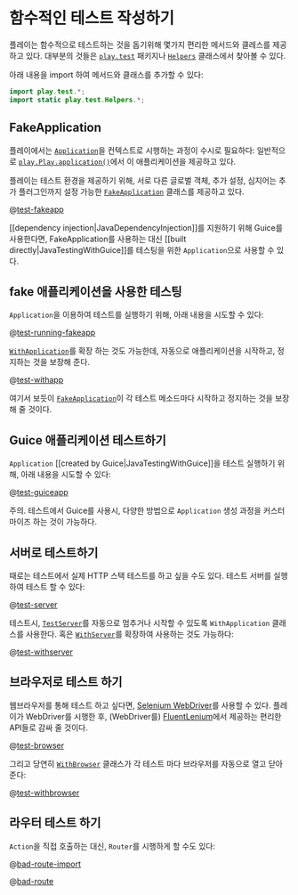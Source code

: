 <!--- Copyright (C) 2009-2015 Typesafe Inc. <http://www.typesafe.com> -->
# 함수적인 테스트 작성하기

플레이는 함수적으로 테스트하는 것을 돕기위해 몇가지 편리한 메서드와 클레스를 제공하고 있다. 대부분의 것들은 [`play.test`](api/java/play/test/package-summary.html) 패키지나 [`Helpers`](api/java/play/test/Helpers.html) 클래스에서 찾아볼 수 있다.

아래 내용을 import 하여 메서드와 클래스를 추가할 수 있다:

```java
import play.test.*;
import static play.test.Helpers.*;
```

## FakeApplication

플레이에서는 [`Application`](api/java/play/Application.html)을 컨텍스트로 시행하는 과정이 수시로 필요하다: 일반적으로 [`play.Play.application()`](api/java/play/Play.html)에서 이 애플리케이션을 제공하고 있다.

플레이는 테스트 환경을 제공하기 위해, 서로 다른 글로벌 객체, 추가 설정, 심지어는 추가 플러그인까지 설정 가능한 [`FakeApplication`](api/java/play/test/FakeApplication.html) 클래스를 제공하고 있다.

@[test-fakeapp](code/javaguide/tests/FakeApplicationTest.java)

[[dependency injection|JavaDependencyInjection]]를 지원하기 위해 Guice를 사용한다면, FakeApplication를 사용하는 대신 [[built directly|JavaTestingWithGuice]]를 테스팅을 위한 `Application`으로 사용할 수 있다.

## fake 애플리케이션을 사용한 테스팅

`Application`을 이용하여 테스트를 실행하기 위해, 아래 내용을 시도할 수 있다:

@[test-running-fakeapp](code/javaguide/tests/FakeApplicationTest.java)

[`WithApplication`](api/java/play/test/WithApplication.html)를 확장 하는 것도 가능한데, 자동으로 애플리케이션을 시작하고, 정지하는 것을 보장해 준다.

@[test-withapp](code/javaguide/tests/FunctionalTest.java)

여기서 보듯이 [`FakeApplication`](api/java/play/test/FakeApplication.html)이 각 테스트 메소드마다 시작하고 정지하는 것을 보장해 줄 것이다.

## Guice 애플리케이션 테스트하기

`Application` [[created by Guice|JavaTestingWithGuice]]을 테스트 실행하기 위해, 아래 내용을 시도할 수 있다:

@[test-guiceapp](code/tests/guice/JavaGuiceApplicationBuilderTest.java)

주의. 테스트에서 Guice를 사용시, 다양한 방법으로 `Application` 생성 과정을 커스터마이즈 하는 것이 가능하다.

## 서버로 테스트하기

때로는 테스트에서 실제 HTTP 스택 테스트를 하고 싶을 수도 있다. 테스트 서버를 실행하여 테스트 할 수 있다:

@[test-server](code/javaguide/tests/FunctionalTest.java)

테스트시, [`TestServer`](api/java/play/test/TestServer.html)를 자동으로 멈추거나 시작할 수 있도록 `WithApplication` 클래스를 사용한다. 혹은 [`WithServer`](api/java/play/test/WithServer.html)를 확장하여 사용하는 것도 가능하다:

@[test-withserver](code/javaguide/tests/ServerFunctionalTest.java)

## 브라우저로 테스트 하기

웹브라우저를 통해 테스트 하고 싶다면, [Selenium WebDriver](http://code.google.com/p/selenium/?redir=1)를 사용할 수 있다. 플레이가 WebDriver를 시행한 후, (WebDriver를) [FluentLenium](https://github.com/FluentLenium/FluentLenium)에서 제공하는 편리한 API들로 감싸 줄 것이다.

@[test-browser](code/javaguide/tests/FunctionalTest.java)

그리고 당연히 [`WithBrowser`](api/java/play/test/WithBrowser.html) 클래스가 각 테스트 마다 브라우저를 자동으로 열고 닫아 준다:

@[test-withbrowser](code/javaguide/tests/BrowserFunctionalTest.java)

## 라우터 테스트 하기

`Action`을 직접 호출하는 대신, `Router`를 시행하게 할 수도 있다:

@[bad-route-import](code/javaguide/tests/FunctionalTest.java)

@[bad-route](code/javaguide/tests/FunctionalTest.java)
